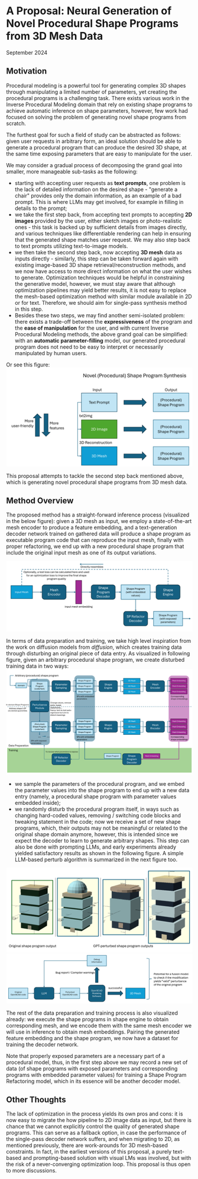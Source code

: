 # A Proposal: Neural Generation of Novel Procedural Shape Programs from 3D Mesh Data
September 2024

## Motivation
Procedural modeling is a powerful tool for generating complex 3D shapes through manipulating a limited number of parameters, yet creating the procedural programs is a challenging task. There exists various work in the Inverse Procedural Modeling domain that rely on existing shape programs to achieve automatic inference on shape parameters, however, few work had focused on solving the problem of generating novel shape programs from scratch. 

The furthest goal for such a field of study can be abstracted as follows: given user requests in arbitrary form, an ideal solution should be able to generate a procedural program that can produce the desired 3D shape, at the same time exposing parameters that are easy to manipulate for the user.

We may consider a gradual process of decomposing the grand goal into smaller, more manageable sub-tasks as the following: 
- starting with accepting user requests as **text prompts**, one problem is the lack of detailed information on the desired shape - "generate a chair" provides only the domain information, as an example of a bad prompt. This is where LLMs may get involved, for example in filling in details to the prompt; 
- we take the first step back, from accepting text prompts to accepting **2D images** provided by the user, either sketch images or photo-realistic ones - this task is backed up by sufficient details from images directly, and various techniques like differentiable rendering can help in ensuring that the generated shape matches user request. We may also step back to text prompts utilizing text-to-image models. 
- we then take the second step back, now accepting **3D mesh** data as inputs directly - similarly, this step can be taken forward again with existing image-based 3D shape retrieval/reconstruction methods, and we now have access to more direct information on what the user wishes to generate. Optimization techniques would be helpful in constraining the generative model, however, we must stay aware that although optimization pipelines may yield better results, it is not easy to replace the mesh-based optimization method with similar module available in 2D or for text. Therefore, we should aim for single-pass synthesis method in this step. 
- Besides these two steps, we may find another semi-isolated problem: there exists a trade-off between the **expressiveness** of the program and the **ease of manipulation** for the user, and with current Inverse Procedural Modeling methods, the above grand goal can be simplified: with an **automatic parameter-filling** model, our generated procedural program does not need to be easy to interpret or necessarily manipulated by human users. 

Or see this figure: 
![steps](./figs/steps.png)

This proposal attempts to tackle the second step back mentioned above, which is generating novel procedural shape programs from 3D mesh data. 


## Method Overview
The proposed method has a straight-forward inference process (visualized in the below figure): given a 3D mesh as input, we employ a state-of-the-art mesh encoder to produce a feature embedding, and a text-generation decoder network trained on gathered data will produce a shape program as executable program code that can reproduce the input mesh, finally with proper refactoring, we end up with a new procedural shape program that include the original input mesh as one of its output variations. 

![inference](./figs/inference.png)

In terms of data preparation and training, we take high level inspiration from the work on diffusion models from *diffusion*, which creates training data through disturbing an original piece of data entry. As visualized in following figure, given an arbitrary procedural shape program, we create disturbed training data in two ways: 
![data_prep_and_training](./figs/data_prep_and_training.png)

- we sample the parameters of the procedural program, and we embed the parameter values into the shape program to end up with a new data entry (namely, a procedural shape program with parameter values embedded inside); 
- we randomly disturb the procedural program itself, in ways such as changing hard-coded values, removing / switching code blocks and tweaking statement in the code; now we receive a set of new shape programs, which, their outputs may not be meaningful or related to the original shape domain anymore, however, this is intended since we expect the decoder to learn to generate arbitrary shapes. This step can also be done with prompting LLMs, and early experiments already yielded satisfactory results as shown in the following figure. A simple LLM-based perturb algorithm is summarized in the next figure too. 

![perturbs](./figs/perturbs.png)
![perturb_alg](./figs/perturb_alg.png)

The rest of the data preparation and training process is also visualized already: we execute the shape programs in shape engine to obtain corresponding mesh, and we encode them with the same mesh encoder we will use in inference to obtain mesh embeddings. Pairing the generated feature embedding and the shape program, we now have a dataset for training the decoder network. 

Note that properly exposed parameters are a necessary part of a procedural model, thus, in the first step above we may record a new set of data (of shape programs with exposed parameters and corresponding programs with embedded parameter values) for training a Shape Program Refactoring model, which in its essence will be another decoder model. 

## Other Thoughts
The lack of optimization in the process yields its own pros and cons: it is now easy to migrate the how pipeline to 2D image data as input, but there is chance that we cannot explicitly control the quality of generated shape programs. This can serve as a fallback option, in case the performance of the single-pass decoder network suffers, and when migrating to 2D, as mentioned previously, there are work-arounds for 3D mesh-based constraints. In fact, in the earliest versions of this proposal, a purely text-based and prompting-based solution with visual LMs was involved, but with the risk of a never-converging optimization loop. This proposal is thus open to more discussions. 

